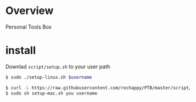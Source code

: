 # Overview
Personal Tools Box

# install
Downlad `script/setup.sh` to your user path

``` bash
$ sudo ./setup-linux.sh $username
```

```bash
$ curl -L https://raw.githubusercontent.com/rochappy/PTB/master/script/setup-mac.sh > ~/setup-mac.sh
$ sudo sh setup-mac.sh you username
```

